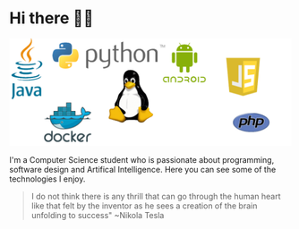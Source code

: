 # Hi there 👋🏾


![img](background_sea_edge_transparent.png)



I'm a Computer Science student who is passionate about programming, software design and Artifical Intelligence. Here you can see some of the technologies I enjoy. 


> I do not think there is any thrill that can go through the human heart like that felt by the inventor as he sees a creation of the brain unfolding to success"   ~Nikola Tesla

